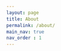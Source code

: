 ```yaml
---
layout: page
title: About
permalink: /about/
main_nav: true
nav_order : 1
---
```


<html lang="en">
<head>
    <meta charset="UTF-8">
    <meta name="viewport" content="width=device-width, initial-scale=1.0">
    <title>About</title>
    <style>
        .image-container {
            text-align: center; /* Center the image container */
            margin: 20px 0; /* Optional: Adds spacing above and below the image */
        }
        
        .image-container img {
            width: 50%; /* Set the image width to 50% of its container */
            height: auto; /* Maintain the aspect ratio */
        }
    </style>
</head>
<body>
    <h2 id="paragraph">Hi all! I'm Arielle 👋🏻</h2>

   <p>
    Hello! I’m SEOHEE KIM(ARIELLE), a student majoring in Software and Artificial Intelligence (SW/AI) in Republic of Korea.🇰🇷 <strong><em>"Every car has a story. Every road has a destination."</em></strong> The main categories include 'Code & Road' which stories about the projects I'm currently working on and related AI code. And 'Story Garage' which discussions and insights related to mobility.
    </p>


    <p>
        My goal is to contribute to a future where <strong>software-driven automobiles offer seamless mobility and ensure free from accidents.</strong> I aim to create a future where everyone can move without worry. I am determined to achieve that goal through this blog! 
    </p>

    <p>
    Thank you. Have a good Day! 😀
    </p>

    <!-- Image Placement -->
    <div class="image-container">
        <img src="/assets/logo_r.png" alt="Logo" />
    </div>
</body>
</html>
